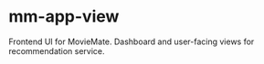 # mm-app-view
Frontend UI for MovieMate. Dashboard and user-facing views for recommendation service.
